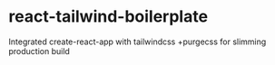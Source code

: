 # react-tailwind-boilerplate
Integrated create-react-app with tailwindcss +purgecss for slimming production build
